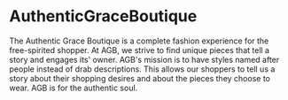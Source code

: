 # AuthenticGraceBoutique

The Authentic Grace Boutique is a complete fashion experience for the free-spirited shopper. At AGB, we strive to find unique pieces that tell a story and engages its' owner. 
AGB's mission is to have styles named after people instead of drab descriptions. This allows our shoppers to tell us a story about their shopping desires and about the pieces they choose to wear. 
AGB is for the authentic soul. 